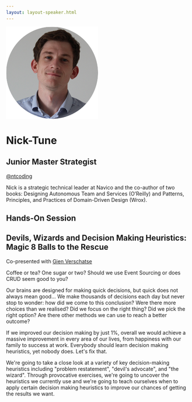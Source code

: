 ```yaml
---
layout: layout-speaker.html
---
```

<div class="container section featured-speaker">
  <div class="row">
    <div class="col-xs-12 col-sm-2 img-container">
      <img class="speaker-page-img" src="../img/speakers/Nick-Tune-ON.png">
    </div>
    <div class="col-xs-12 col-sm-10 copy-container">
        <h1 class="speaker-header">Nick-Tune</h1>
      <h2 class="speaker-subtitle">Junior Master Strategist</h2>
      <p class="copy"><a class="speaker-handle" href="https://twitter.com/ntcoding" target="_blank">@ntcoding</a></p>
        <p class="copy">Nick is a strategic technical leader at Navico and the co-author of two books: Designing Autonomous Team and Services (O’Reilly) and Patterns, Principles, and Practices of Domain-Driven Design (Wrox).</p>
        <h2 class="speaker-subheader">Hands-On Session</h2>
        <h2 class="speaker-subheader gold">Devils, Wizards and Decision Making Heuristics: Magic 8 Balls to the Rescue</h2>
        <p class="copy">Co-presented with <a href="gien-verschatse.html">Gien Verschatse</a></p>
        <p class="copy">Coffee or tea? One sugar or two? Should we use Event Sourcing or does CRUD seem good to you?</p>
        <p class="copy">Our brains are designed for making quick decisions, but quick does not always mean good… We make thousands of decisions each day but never stop to wonder: how did we come to this conclusion? Were there more choices than we realised? Did we focus on the right thing? Did we pick the right option? Are there other methods we can use to reach a better outcome?
        <p class="copy">If we improved our decision making by just 1%, overall we would achieve a massive improvement in every area of our lives, from happiness with our family to success at work. Everybody should learn decision making heuristics, yet nobody does. Let's fix that.</p>
        <p class="copy">We're going to take a close look at a variety of key decision-making heuristics including "problem restatement", "devil's advocate", and "the wizard". Through provocative exercises, we're going to uncover the heuristics we currently use and we're going to teach ourselves when to apply certain decision making heuristics to improve our chances of getting the results we want.</p>
    </div>
  </div>
</div>